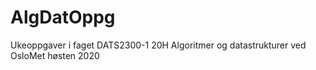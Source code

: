 # AlgDatOppg
Ukeoppgaver i faget DATS2300-1 20H Algoritmer og datastrukturer ved OsloMet høsten 2020

